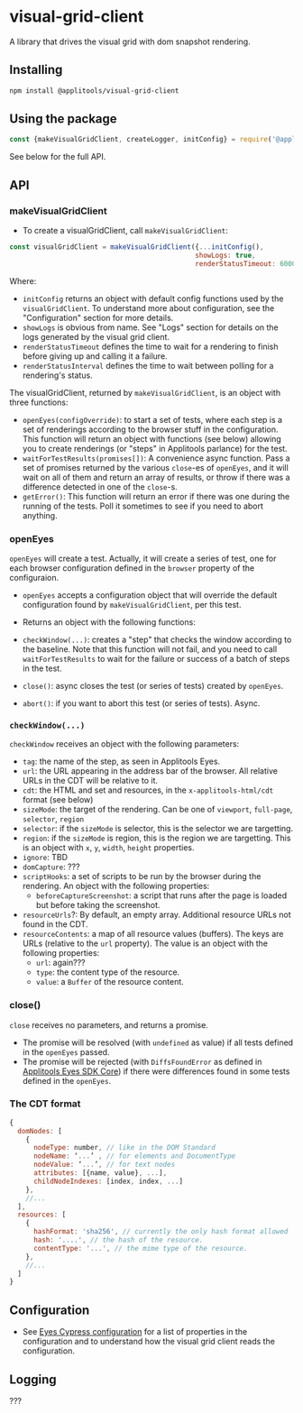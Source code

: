 # visual-grid-client

A library that drives the visual grid with dom snapshot rendering.

## Installing

```sh
npm install @applitools/visual-grid-client
```

## Using the package

```js
const {makeVisualGridClient, createLogger, initConfig} = require('@applitools/visual-grid-client')

```

See below for the full API.

## API

### makeVisualGridClient

* To create a visualGridClient, call `makeVisualGridClient`:

```js
const visualGridClient = makeVisualGridClient({...initConfig(),
                                              showLogs: true,
                                              renderStatusTimeout: 60000, renderStatusInterval: 1000})
```

Where:

* `initConfig` returns an object with default config functions used by the `visualGridClient`.
  To understand more about configuration, see the "Configuration" section for more details.
* `showLogs` is obvious from name. See "Logs" section for details on the logs generated by the visual grid client.
* `renderStatusTimeout` defines the time to wait for a rendering to finish before giving up and calling it a failure.
* `renderStatusInterval` defines the time to wait between polling for a rendering's status.

The visualGridClient, returned by `makeVisualGridClient`, is an object with three functions:

* `openEyes(configOverride)`: to start a set of tests, where each step is a set of renderings according to the browser
  stuff in the configuration.
  This function will return an object with functions (see below) allowing you to create renderings (or "steps" in
  Applitools parlance) for the test.
* `waitForTestResults(promises[])`: A convenience async function. Pass a set of promises returned by the various `close`-es
  of `openEyes`, and it will wait on all of them and return an array of results, or throw if there was a difference
  detected in one of the `close`-s.
* `getError()`: This function will return an error if there was one during the running of the tests. Poll
  it sometimes to see if you need to abort anything.

### openEyes

`openEyes` will create a test. Actually, it will create a series of test, one for each browser configuration
defined in the `browser` property of the configuraion.

* `openEyes` accepts a configuration object that will override the default configuration found by
  `makeVisualGridClient`, per this test.

* Returns an object with the following functions:

* `checkWindow(...)`: creates a "step" that checks the window according to the baseline. Note that this
  function will not fail, and you need to call `waitForTestResults` to wait for the failure or success
  of a batch of steps in the test.
* `close()`: async closes the test (or series of tests) created by `openEyes`.
* `abort()`: if you want to abort this test (or series of tests). Async.

### `checkWindow(...)`

`checkWindow` receives an object with the following parameters:

* `tag`: the name of the step, as seen in Applitools Eyes.
* `url`: the URL appearing in the address bar of the browser. All relative URLs in the CDT will be relative to it.
* `cdt`: the HTML and set and resources, in the `x-applitools-html/cdt` format (see below)
* `sizeMode`: the target of the rendering. Can be one of `viewport`, `full-page`, `selector`, `region`
* `selector`: if the `sizeMode` is selector, this is the selector we are targetting.
* `region`: if the `sizeMode` is region, this is the region we are targetting.
  This is an object with `x`, `y`, `width`, `height` properties.
* `ignore`: TBD
* `domCapture`: ???
* `scriptHooks`: a set of scripts to be run by the browser during the rendering.
   An object with the following properties:
  * `beforeCaptureScreenshot`: a script that runs after the page is loaded but before taking the screenshot.
* `resourceUrls`?: By default, an empty array. Additional resource URLs not found in the CDT.
* `resourceContents`: a map of all resource values (buffers). The keys are URLs (relative to the `url` property).
  The value  is an object with the following properties:
  * `url`: again???
  * `type`: the content type of the resource.
  * `value`: a `Buffer` of the resource content.

### close()

`close` receives no parameters, and returns a promise.

* The promise will be resolved (with `undefined` as value) if all tests defined in the `openEyes` passed.
* The promise will be rejected (with `DiffsFoundError`
   as defined in [Applitools Eyes SDK Core](https://www.npmjs.com/package/@applitools/eyes.sdk.core))
   if there were differences found in some tests defined in the `openEyes`.

### The CDT format

```js
{
  domNodes: [
    {
      nodeType: number, // like in the DOM Standard
      nodeName: ‘...’ , // for elements and DocumentType
      nodeValue: ‘...’, // for text nodes
      attributes: [{name, value}, ...],
      childNodeIndexes: [index, index, ...]
    },
    //...
  ],
  resources: [
    {
      hashFormat: 'sha256', // currently the only hash format allowed
      hash: '....', // the hash of the resource.
      contentType: '...', // the mime type of the resource.
    },
    //...
  ]
}

```

## Configuration

* See [Eyes Cypress configuration](https://github.com/applitools/eyes.cypress#advanced-configuration)
  for a list of properties in the configuration and to understand how the visual grid client
  reads the configuration.

## Logging

???
